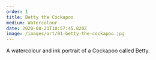 ```yaml
---
order: 1
title: Betty the Cockapoo
medium: Watercolour
date: 2020-08-21T10:57:45.820Z
image: /images/art/01-betty-the-cockapoo.jpg
---
```

A watercolour and ink portrait of a Cockapoo called Betty.
